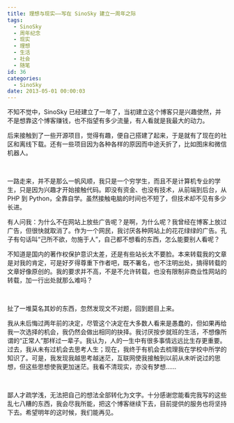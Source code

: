 ```yaml
---
title: 理想与现实——写在 SinoSky 建立一周年之际
tags:
  - SinoSky
  - 周年纪念
  - 现实
  - 理想
  - 生活
  - 社会
  - 随笔
id: 36
categories:
  - SinoSky
date: 2013-05-01 00:00:03
---
```


不知不觉中，SinoSky 已经建立了一年了，当初建立这个博客只是兴趣使然，并不是想靠这个博客赚钱，也不指望有多少流量，有人看就是我最大的动力。

后来接触到了一些开源项目，觉得有趣，便自己搭建了起来，于是就有了现在的社区和离线下载。还有一些项目因为各种各样的原因而中途夭折了，比如图床和微信机器人。

&nbsp;

一路走来，并不是那么一帆风顺，我只是一个穷学生，而且不是计算机专业的学生，只是因为兴趣才开始接触代码。即没有资金、也没有技术，从前端到后台，从 PHP 到 Python，全靠自学。虽然接触电脑的时间也不短了，但技术却不见有多少长进。

有人问我：为什么不在网站上放些广告呢？是啊，为什么呢？我曾经在博客上放过广告，但很快就取消了。作为一个网民，我讨厌各种网站上的花花绿绿的广告。孔子有句话叫“己所不欲，勿施于人”，自己都不想看的东西，怎么能要别人看呢？

不知道是国内的著作权保护意识太差，还是有些站长太不要脸。本来转载我的文章是对我的肯定，可是好歹得尊重下作者吧，既不署名，也不注明出处，搞得转载的文章好像原创的。我的要求并不高，不是不允许转载，也没有限制非商业性网站的转载，加一行出处就那么难吗？

&nbsp;

扯了一堆莫名其妙的东西，忽然发现文不对题，回到题目上来。

我从未后悔过两年前的决定，尽管这个决定在大多数人看来是愚蠢的，但如果再给我一次选择的机会，我仍然会做出相同的抉择。我讨厌按步就班的生活，不想像所谓的“正常人”那样过一辈子。我认为，人的一生中有很多事情远远比生存更重要。过去，我从未有过机会去思考人生；现在，我终于有机会去梳理我在学校中所学的知识了。可是，我发现我越思考越迷茫，互联网使我接触到以前从未听说过的思想，但这些思想使我更加迷茫。我看不清现实，亦没有梦想……

&nbsp;

鄙人才疏学浅，无法把自己的想法全部转化为文字。十分感谢您能看完我写的这些乱七八糟的东西，我会尽我所能，把这个博客继续下去，目前提供的服务也将坚持下去。希望明年的这时候，我们能再见。